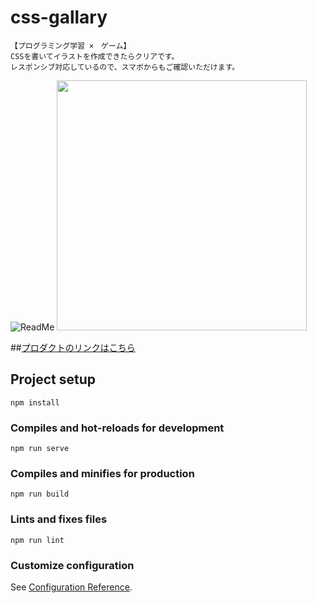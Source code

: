 # css-gallary
```
【プログラミング学習 ×　ゲーム】
CSSを書いてイラストを作成できたらクリアです。
レスポンシブ対応しているので、スマボからもご確認いただけます。
```

![ReadMe](https://user-images.githubusercontent.com/97160510/165998300-01feb1dd-d823-4347-90c1-f451b58e3d7c.gif)
<img src="https://user-images.githubusercontent.com/97160510/166001575-6f8c088b-55c9-4b34-a9e6-5d691e1fed19.png" width="400px">

##[プロダクトのリンクはこちら](https://css-gallary.web.app/)

## Project setup
```
npm install
```

### Compiles and hot-reloads for development
```
npm run serve
```

### Compiles and minifies for production
```
npm run build
```

### Lints and fixes files
```
npm run lint
```

### Customize configuration
See [Configuration Reference](https://cli.vuejs.org/config/).
